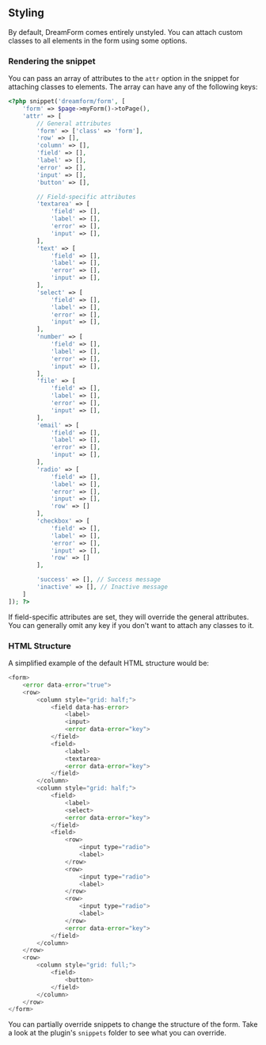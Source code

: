 ## Styling

By default, DreamForm comes entirely unstyled. You can attach custom classes to all elements in the form using some options.

### Rendering the snippet

You can pass an array of attributes to the `attr` option in the snippet for attaching classes to elements. The array can have any of the following keys:

```php
<?php snippet('dreamform/form', [
	'form' => $page->myForm()->toPage(),
	'attr' => [
		// General attributes
		'form' => ['class' => 'form'],
		'row' => [],
		'column' => [],
		'field' => [],
		'label' => [],
		'error' => [],
		'input' => [],
		'button' => [],

		// Field-specific attributes
		'textarea' => [
			'field' => [],
			'label' => [],
			'error' => [],
			'input' => [],
		],
		'text' => [
			'field' => [],
			'label' => [],
			'error' => [],
			'input' => [],
		],
		'select' => [
			'field' => [],
			'label' => [],
			'error' => [],
			'input' => [],
		],
		'number' => [
			'field' => [],
			'label' => [],
			'error' => [],
			'input' => [],
		],
		'file' => [
			'field' => [],
			'label' => [],
			'error' => [],
			'input' => [],
		],
		'email' => [
			'field' => [],
			'label' => [],
			'error' => [],
			'input' => [],
		],
		'radio' => [
			'field' => [],
			'label' => [],
			'error' => [],
			'input' => [],
			'row' => []
		],
		'checkbox' => [
			'field' => [],
			'label' => [],
			'error' => [],
			'input' => [],
			'row' => []
		],

		'success' => [], // Success message
		'inactive' => [], // Inactive message
	]
]); ?>
```

If field-specific attributes are set, they will override the general attributes. You can generally omit any key if you don't want to attach any classes to it.

### HTML Structure

A simplified example of the default HTML structure would be:

```php
<form>
	<error data-error="true">
	<row>
		<column style="grid: half;">
			<field data-has-error>
				<label>
				<input>
				<error data-error="key">
			</field>
			<field>
				<label>
				<textarea>
				<error data-error="key">
			</field>
		</column>
		<column style="grid: half;">
			<field>
				<label>
				<select>
				<error data-error="key">
			</field>
			<field>
				<row>
					<input type="radio">
					<label>
				</row>
				<row>
					<input type="radio">
					<label>
				</row>
				<row>
					<input type="radio">
					<label>
				</row>
				<error data-error="key">
			</field>
		</column>
	</row>
	<row>
		<column style="grid: full;">
			<field>
				<button>
			</field>
		</column>
	</row>
</form>
```

You can partially override snippets to change the structure of the form. Take a look at the plugin's `snippets` folder to see what you can override.
